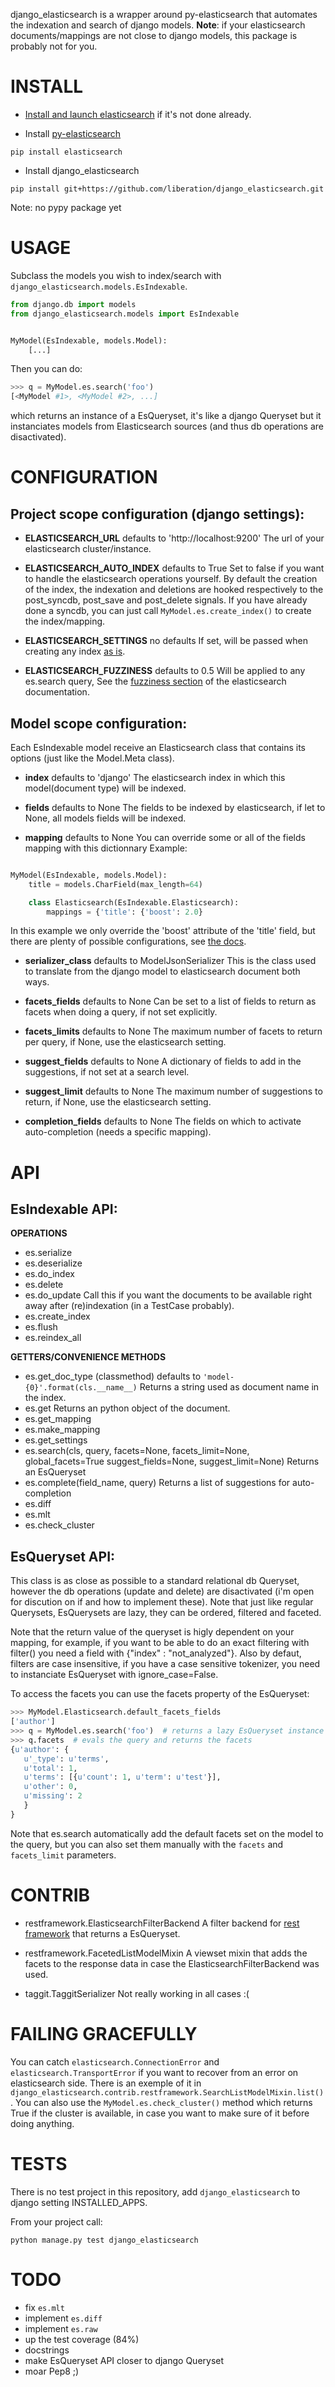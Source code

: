 django_elasticsearch is a wrapper around py-elasticsearch that automates the indexation and search of django models.
**Note**: if your elasticsearch documents/mappings are not close to django models, this package is probably not for you.

INSTALL
=======
* [Install and launch elasticsearch](http://www.elasticsearch.org/guide/en/elasticsearch/reference/current/setup.html) if it's not done already.

* Install [py-elasticsearch](http://www.elasticsearch.org/guide/en/elasticsearch/client/python-api/current/)
```shell
pip install elasticsearch
```

* Install django_elasticsearch
```shell
pip install git+https://github.com/liberation/django_elasticsearch.git
```
Note: no pypy package yet

USAGE
=====

Subclass the models you wish to index/search with ```django_elasticsearch.models.EsIndexable```.
```python
from django.db import models
from django_elasticsearch.models import EsIndexable


MyModel(EsIndexable, models.Model):
    [...]

```

Then you can do:
```python
>>> q = MyModel.es.search('foo')
[<MyModel #1>, <MyModel #2>, ...]

```
which returns an instance of a EsQueryset, it's like a django Queryset but it instanciates models from Elasticsearch sources (and thus db operations are disactivated).

CONFIGURATION
=============
Project scope configuration (django settings):
----------------------------------------------

* **ELASTICSEARCH_URL**
defaults to 'http://localhost:9200'
The url of your elasticsearch cluster/instance.

* **ELASTICSEARCH_AUTO_INDEX**
defaults to True
Set to false if you want to handle the elasticsearch operations yourself. By default the creation of the index, the indexation and deletions are hooked respectively to the post_syncdb, post_save and post_delete signals.
If you have already done a syncdb, you can just call ```MyModel.es.create_index()``` to create the index/mapping.

* **ELASTICSEARCH_SETTINGS**
no defaults
If set, will be passed when creating any index [as is](http://www.elasticsearch.org/guide/en/elasticsearch/reference/current/indices-create-index.html#create-index-settings).

* **ELASTICSEARCH_FUZZINESS**
defaults to 0.5
Will be applied to any es.search query, See the [fuzziness section](http://www.elasticsearch.org/guide/en/elasticsearch/reference/current/common-options.html#fuzziness) of the elasticsearch documentation.

Model scope configuration:
--------------------------

Each EsIndexable model receive an Elasticsearch class that contains its options (just like the Model.Meta class).

* **index**
defaults to 'django'
The elasticsearch index in which this model(document type) will be indexed.

* **fields**
defaults to None
The fields to be indexed by elasticsearch, if let to None, all models fields will be indexed.

* **mapping**
defaults to None
You can override some or all of the fields mapping with this dictionnary
Example:
```python

MyModel(EsIndexable, models.Model):
    title = models.CharField(max_length=64)

    class Elasticsearch(EsIndexable.Elasticsearch):
        mappings = {'title': {'boost': 2.0}

```
In this example we only override the 'boost' attribute of the 'title' field, but there are plenty of possible configurations, see [the docs](http://www.elasticsearch.org/guide/en/elasticsearch/reference/current/indices-put-mapping.html).

* **serializer_class**
defaults to ModelJsonSerializer
This is the class used to translate from the django model to elasticsearch document both ways.

* **facets_fields**
defaults to None
Can be set to a list of fields to return as facets when doing a query, if not set explicitly.

* **facets_limits**
defaults to None
The maximum number of facets to return per query, if None, use the elasticsearch setting.

* **suggest_fields**
defaults to None
A dictionary of fields to add in the suggestions, if not set at a search level.

* **suggest_limit**
defaults to None
The maximum number of suggestions to return, if None, use the elasticsearch setting.

* **completion_fields**
defaults to None
The fields on which to activate auto-completion (needs a specific mapping).

API
===

EsIndexable API:
----------------

**OPERATIONS**
- es.serialize
- es.deserialize
- es.do_index
- es.delete
- es.do_update
Call this if you want the documents to be available right away after (re)indexation (in a TestCase probably).
- es.create_index
- es.flush
- es.reindex_all

**GETTERS/CONVENIENCE METHODS**
- es.get_doc_type (classmethod)
defaults to ```'model-{0}'.format(cls.__name__)```
Returns a string used as document name in the index.
- es.get
Returns an python object of the document.
- es.get_mapping
- es.make_mapping
- es.get_settings
- es.search(cls, query,
            facets=None, facets_limit=None, global_facets=True
            suggest_fields=None, suggest_limit=None)
  Returns an EsQueryset
- es.complete(field_name, query)
  Returns a list of suggestions for auto-completion
- es.diff
- es.mlt
- es.check_cluster


EsQueryset API:
---------------
This class is as close as possible to a standard relational db Queryset, however the db operations (update and delete) are disactivated (i'm open for discution on if and how to implement these). Note that just like regular Querysets, EsQuerysets are lazy, they can be ordered, filtered and faceted.

Note that the return value of the queryset is higly dependent on your mapping, for example, if you want to be able to do an exact filtering with filter() you need a field with {"index" : "not_analyzed"}.
Also by defaut, filters are case insensitive, if you have a case sensitive tokenizer, you need to instanciate EsQueryset with ignore_case=False.

To access the facets you can use the facets property of the EsQueryset:
```python
>>> MyModel.Elasticsearch.default_facets_fields
['author']
>>> q = MyModel.es.search('foo')  # returns a lazy EsQueryset instance
>>> q.facets  # evals the query and returns the facets
{u'author': {
   u'_type': u'terms',
   u'total': 1,
   u'terms': [{u'count': 1, u'term': u'test'}],
   u'other': 0,
   u'missing': 2
   }
}
```
Note that es.search automatically add the default facets set on the model to the query, but you can also set them manually with the ```facets``` and ```facets_limit``` parameters.


CONTRIB
=======

* restframework.ElasticsearchFilterBackend
A filter backend for [rest framework](http://www.django-rest-framework.org/) that returns a EsQueryset.

* restframework.FacetedListModelMixin
A viewset mixin that adds the facets to the response data in case the ElasticsearchFilterBackend was used.

* taggit.TaggitSerializer
Not really working in all cases :(


FAILING GRACEFULLY
==================

You can catch ```elasticsearch.ConnectionError``` and ```elasticsearch.TransportError``` if you want to recover from an error on elasticsearch side. There is an exemple of it in ```django_elasticsearch.contrib.restframework.SearchListModelMixin.list()```.
You can also use the ```MyModel.es.check_cluster()``` method which returns True if the cluster is available, in case you want to make sure of it before doing anything.


TESTS
=====

There is no test project in this repository, add ```django_elasticsearch``` to django setting INSTALLED_APPS.

From your project call:
```
python manage.py test django_elasticsearch
```

TODO
====

* fix ```es.mlt```
* implement ```es.diff```
* implement ```es.raw```
* up the test coverage (84%)
* docstrings
* make EsQueryset API closer to django Queryset
* moar Pep8 ;)

